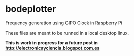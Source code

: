 # bodeplotter
Frequency generation using GIPO Clock in Raspberry Pi

These files are meant to be runned in a local desktop linux.


**This is work in progress for a future post in http://electronicayciencia.blogspot.com.es**

